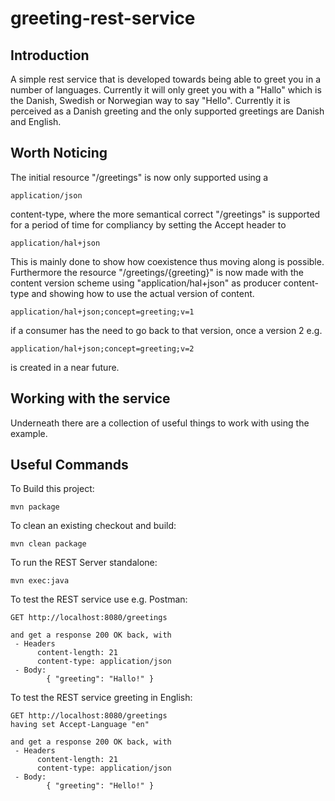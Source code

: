 # greeting-rest-service

## Introduction

A simple rest service that is developed towards being able to greet you in a 
number of languages. Currently it will only greet you with a "Hallo" which is
the Danish, Swedish or Norwegian way to say "Hello". Currently it is perceived
as a Danish greeting and the only supported greetings are Danish and English.

## Worth Noticing

The initial resource "/greetings" is now only supported using a 
  
    application/json

content-type, where the more semantical correct "/greetings" is supported for
a period of time for compliancy by setting the Accept header to 

    application/hal+json

This is mainly done to show how coexistence thus moving along is possible. 
Furthermore the resource "/greetings/{greeting}" is now made with the content
version scheme using "application/hal+json" as producer content-type and 
showing how to use the actual version of content. 

    application/hal+json;concept=greeting;v=1

if a consumer has the need to go back to that version, once a version 2 e.g. 

    application/hal+json;concept=greeting;v=2

is created in a near future.

## Working with the service

Underneath there are a collection of useful things to work with using the 
example.

Useful Commands
---------------
To Build this project:

    mvn package

To clean an existing checkout and build:

    mvn clean package


To run the REST Server standalone:

    mvn exec:java 

To test the REST service use e.g. Postman:
    
    GET http://localhost:8080/greetings

    and get a response 200 OK back, with 
     - Headers 
          content-length: 21
          content-type: application/json
     - Body:
            { "greeting": "Hallo!" }

To test the REST service greeting in English:

    GET http://localhost:8080/greetings
    having set Accept-Language "en"

    and get a response 200 OK back, with 
     - Headers 
          content-length: 21
          content-type: application/json
     - Body:
            { "greeting": "Hello!" }


